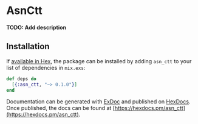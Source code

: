 # AsnCtt

**TODO: Add description**

## Installation

If [available in Hex](https://hex.pm/docs/publish), the package can be installed
by adding `asn_ctt` to your list of dependencies in `mix.exs`:

```elixir
def deps do
  [{:asn_ctt, "~> 0.1.0"}]
end
```

Documentation can be generated with [ExDoc](https://github.com/elixir-lang/ex_doc)
and published on [HexDocs](https://hexdocs.pm). Once published, the docs can
be found at [https://hexdocs.pm/asn_ctt](https://hexdocs.pm/asn_ctt).

